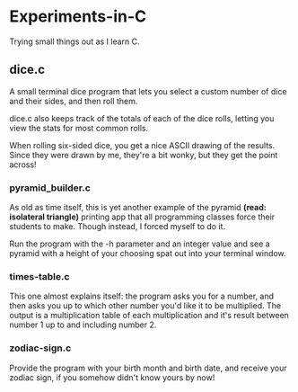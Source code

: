 # Experiments-in-C
Trying small things out as I learn C.

## dice.c
A small terminal dice program that lets you select a custom number of dice and their sides, and then roll them.

dice.c also keeps track of the totals of each of the dice rolls, letting you view the stats for most common rolls.

When rolling six-sided dice, you get a nice ASCII drawing of the results. Since they were drawn by me, they're a bit wonky, but they get the point across!

### pyramid_builder.c
As old as time itself, this is yet another example of the pyramid **(read: isolateral triangle)** printing app that all programming classes force their students to make. Though instead, I forced myself to do it.

Run the program with the -h parameter and an integer value and see a pyramid with a height of your choosing spat out into your terminal window.

### times-table.c
This one almost explains itself: the program asks you for a number, and then asks you up to which other number you'd like it to be multiplied. The output is a multiplication table of each multiplication and it's result between number 1 up to and including number 2.

### zodiac-sign.c
Provide the program with your birth month and birth date, and receive your zodiac sign, if you somehow didn't know yours by now!


